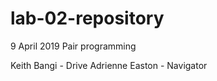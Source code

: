 # lab-02-repository

9 April 2019
Pair programming 

Keith Bangi 
    - Drive
Adrienne Easton
    - Navigator

    